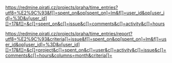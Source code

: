 https://redmine.pirati.cz/projects/praha/time_entries?utf8=%E2%9C%93&f[]=spent_on&op[spent_on]=lm&f[]=user_id&op[user_id]=%3D&v[user_id][]=17&f[]=&c[]=spent_on&c[]=issue&c[]=comments&c[]=activity&c[]=hours

https://redmine.pirati.cz/projects/praha/time_entries/report?utf8=%E2%9C%93&criteria[]=issue&f[]=spent_on&op[spent_on]=lm&f[]=user_id&op[user_id]=%3D&v[user_id][]=17&f[]=&c[]=project&c[]=spent_on&c[]=user&c[]=activity&c[]=issue&c[]=comments&c[]=hours&columns=month&criteria[]=
